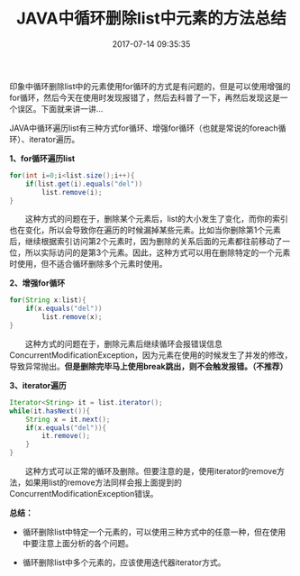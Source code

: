 ﻿---
title: JAVA中循环删除list中元素的方法总结
date: 2017-07-14 09:35:35
categories:
 - JAVA
tags: 
 - list
 
---

印象中循环删除list中的元素使用for循环的方式是有问题的，但是可以使用增强的for循环，然后今天在使用时发现报错了，然后去科普了一下，再然后发现这是一个误区。下面就来讲一讲...

JAVA中循环遍历list有三种方式for循环、增强for循环（也就是常说的foreach循环）、iterator遍历。

<!-- more -->

**1、for循环遍历list**
```java
for(int i=0;i<list.size();i++){
    if(list.get(i).equals("del"))
        list.remove(i);
}
```

 　　这种方式的问题在于，删除某个元素后，list的大小发生了变化，而你的索引也在变化，所以会导致你在遍历的时候漏掉某些元素。比如当你删除第1个元素后，继续根据索引访问第2个元素时，因为删除的关系后面的元素都往前移动了一位，所以实际访问的是第3个元素。因此，这种方式可以用在删除特定的一个元素时使用，但不适合循环删除多个元素时使用。

**2、增强for循环**

```java
for(String x:list){
    if(x.equals("del"))
        list.remove(x);
}
```

 　　这种方式的问题在于，删除元素后继续循环会报错误信息ConcurrentModificationException，因为元素在使用的时候发生了并发的修改，导致异常抛出。**但是删除完毕马上使用break跳出，则不会触发报错。（不推荐）**

 
**3、iterator遍历**

```java
Iterator<String> it = list.iterator();
while(it.hasNext()){
    String x = it.next();
    if(x.equals("del")){
        it.remove();
    }
}
```

　　这种方式可以正常的循环及删除。但要注意的是，使用iterator的remove方法，如果用list的remove方法同样会报上面提到的ConcurrentModificationException错误。

 
**总结：**

* 循环删除list中特定一个元素的，可以使用三种方式中的任意一种，但在使用中要注意上面分析的各个问题。

* 循环删除list中多个元素的，应该使用迭代器iterator方式。